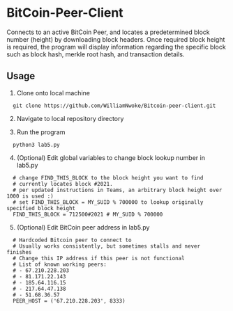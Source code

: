 # BitCoin-Peer-Client
Connects to an active BitCoin Peer, and locates a predetermined block number (height) by downloading block headers. Once required block height is required, the program will display information regarding the specific block such as block hash, merkle root hash, and transaction details.


## Usage
1. Clone onto local machine
```
  git clone https://github.com/WilliamNwoke/Bitcoin-peer-client.git
```

2. Navigate to local repository directory

3. Run the program
```
  python3 lab5.py
```

4. (Optional) Edit global variables to change block lookup number in lab5.py
```
  # change FIND_THIS_BLOCK to the block height you want to find
  # currently locates block #2021. 
  # per updated instructions in Teams, an arbitrary block height over 1000 is used :) 
  # set FIND_THIS_BLOCK = MY_SUID % 700000 to lookup originally specified block height
  FIND_THIS_BLOCK = 712500#2021 # MY_SUID % 700000 
```

5. (Optional) Edit BitCoin peer address in lab5.py
```
  # Hardcoded Bitcoin peer to connect to
  # Usually works consistently, but sometimes stalls and never finishes
  # Change this IP address if this peer is not functional
  # List of known working peers: 
  # - 67.210.228.203
  # - 81.171.22.143
  # - 185.64.116.15
  # - 217.64.47.138
  # - 51.68.36.57
  PEER_HOST = ('67.210.228.203', 8333)
```
